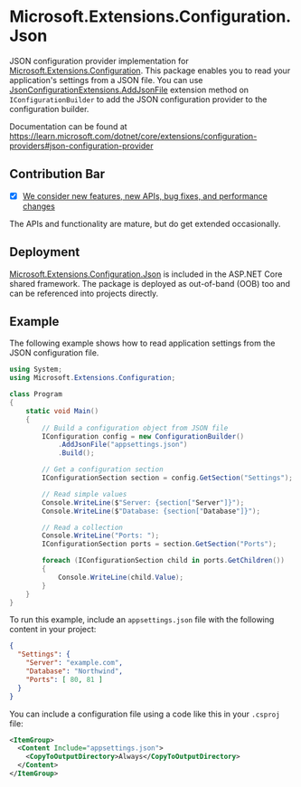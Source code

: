 # Microsoft.Extensions.Configuration.Json

JSON configuration provider implementation for [Microsoft.Extensions.Configuration](https://www.nuget.org/packages/Microsoft.Extensions.Configuration/). This package enables you to read your application's settings from a JSON file. You can use [JsonConfigurationExtensions.AddJsonFile](https://docs.microsoft.com/dotnet/api/microsoft.extensions.configuration.jsonconfigurationextensions.addjsonfile) extension method on `IConfigurationBuilder` to add the JSON configuration provider to the configuration builder.

Documentation can be found at https://learn.microsoft.com/dotnet/core/extensions/configuration-providers#json-configuration-provider

## Contribution Bar
- [x] [We consider new features, new APIs, bug fixes, and performance changes](https://github.com/dotnet/runtime/tree/main/src/libraries#contribution-bar)

The APIs and functionality are mature, but do get extended occasionally.

## Deployment
[Microsoft.Extensions.Configuration.Json](https://www.nuget.org/packages/Microsoft.Extensions.Configuration.Json/) is included in the ASP.NET Core shared framework. The package is deployed as out-of-band (OOB) too and can be referenced into projects directly.

## Example
The following example shows how to read application settings from the JSON configuration file.

```cs
using System;
using Microsoft.Extensions.Configuration;

class Program
{
    static void Main()
    {
        // Build a configuration object from JSON file
        IConfiguration config = new ConfigurationBuilder()
            .AddJsonFile("appsettings.json")
            .Build();

        // Get a configuration section
        IConfigurationSection section = config.GetSection("Settings");

        // Read simple values
        Console.WriteLine($"Server: {section["Server"]}");
        Console.WriteLine($"Database: {section["Database"]}");

        // Read a collection
        Console.WriteLine("Ports: ");
        IConfigurationSection ports = section.GetSection("Ports");

        foreach (IConfigurationSection child in ports.GetChildren())
        {
            Console.WriteLine(child.Value);
        }
    }
}
```

To run this example, include an `appsettings.json` file with the following content in your project:

```json
{
  "Settings": {
    "Server": "example.com",
    "Database": "Northwind",
    "Ports": [ 80, 81 ]
  }
}
```

You can include a configuration file using a code like this in your `.csproj` file:

```xml
<ItemGroup>
  <Content Include="appsettings.json">
    <CopyToOutputDirectory>Always</CopyToOutputDirectory>
  </Content>
</ItemGroup>
```
